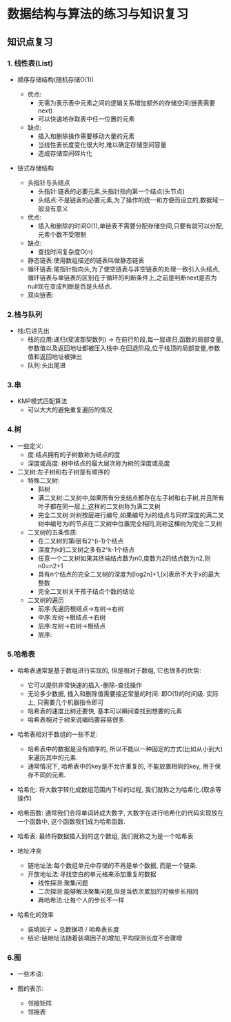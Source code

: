 # 数据结构与算法的练习与知识复习
## 知识点复习
### 1. 线性表(List)
- 顺序存储结构(随机存储O(1))
    - 优点:
      - 无需为表示表中元素之间的逻辑关系增加额外的存储空间(链表需要next)
      - 可以快速地存取表中任一位置的元素
    - 缺点:
      - 插入和删除操作需要移动大量的元素
      - 当线性表长度变化很大时,难以确定存储空间容量
      - 造成存储空间碎片化
  
- 链式存储结构
    - 头指针与头结点
      - 头指针:链表的必要元素,头指针指向第一个结点(头节点)
      - 头结点:不是链表的必要元素,为了操作的统一和方便而设立的,数据域一般没有意义
    - 优点:
      - 插入和删除的时间O(1),单链表不需要分配存储空间,只要有就可以分配,元素个数不受限制
    - 缺点:
      - 查找时间复杂度O(n)
    - 静态链表:使用数组描述的链表叫做静态链表
    - 循环链表:尾指针指向头,为了使空链表与非空链表的处理一致引入头结点,循环链表与单链表的区别在于循环的判断条件上,之前是判断next是否为null现在变成判断是否是头结点.
    - 双向链表:

### 2.栈与队列
- 栈:后进先出
  - 栈的应用:递归(斐波那契数列) -> 在前行阶段,每一层递归,函数的局部变量,参数值以及返回地址都被压入栈中.在回退阶段,位于栈顶的局部变量,参数值和返回地址被弹出
  - 队列:头出尾进

### 3.串
- KMP模式匹配算法
  - 可以大大的避免重复遍历的情况
  
### 4.树
- 一些定义:
  - 度:结点拥有的子树数称为结点的度
  - 深度或高度: 树中结点的最大层次称为树的深度或高度
- 二叉树:左子树和右子树是有顺序的
  - 特殊二叉树:
    - 斜树
    - 满二叉树:二叉树中,如果所有分支结点都存在左子树和右子树,并且所有叶子都在同一层上,这样的二叉树称为满二叉树
    - 完全二叉树:对树按层进行编号,如果编号为i的结点与同样深度的满二叉树中编号为i的节点在二叉树中位置完全相同,则称这棵树为完全二叉树
  - 二叉树的五条性质:
    - 在二叉树的第i层有2^(i-1)个结点
    - 深度为k的二叉树之多有2^k-1个结点
    - 任意一个二叉树如果其终端结点数为n0,度数为2的结点数为n2,则n0=n2+1
    - 具有n个结点的完全二叉树的深度为[log2n]+1,[x]表示不大于x的最大整数
    - 完全二叉树关于孩子结点个数的结论
  - 二叉树的遍历
    - 前序:先遍历根结点->左树->右树
    - 中序:左树->根结点->右树
    - 后序:左树->右树->根结点
    - 层序:

### 5.哈希表
- 哈希表通常是基于数组进行实现的, 但是相对于数组, 它也很多的优势:
    -  它可以提供非常快速的插入-删除-查找操作
    - 无论多少数据, 插入和删除值需要接近常量的时间: 即O(1)的时间级. 实际上, 只需要几个机器指令即可
    - 哈希表的速度比树还要快, 基本可以瞬间查找到想要的元素
    - 哈希表相对于树来说编码要容易很多.

- 哈希表相对于数组的一些不足:
    - 哈希表中的数据是没有顺序的, 所以不能以一种固定的方式(比如从小到大)来遍历其中的元素.
    - 通常情况下, 哈希表中的key是不允许重复的, 不能放置相同的key, 用于保存不同的元素.

- 哈希化: 将大数字转化成数组范围内下标的过程, 我们就称之为哈希化.(取余等操作)
- 哈希函数: 通常我们会将单词转成大数字, 大数字在进行哈希化的代码实现放在一个函数中, 这个函数我们成为哈希函数.
- 哈希表: 最终将数据插入到的这个数组, 我们就称之为是一个哈希表

- 地址冲突
  - 链地址法:每个数组单元中存储的不再是单个数据, 而是一个链条.
  - 开放地址法:寻找空白的单元格来添加重复的数据
    - 线性探测:聚集问题
    - 二次探测:能够解决聚集问题,但是当依次累加的时候步长相同
    - 再哈希法:让每个人的步长不一样
- 哈希化的效率
  - 装填因子 = 总数据项 / 哈希表长度
  - 结论:链地址法随着装填因子的增加,平均探测长度不会骤增

### 6.图
- 一些术语:

- 图的表示:
  - 邻接矩阵
  - 邻接表